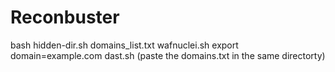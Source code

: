 # Reconbuster

bash hidden-dir.sh domains_list.txt
wafnuclei.sh export domain=example.com
dast.sh (paste the domains.txt in the same directorty)

